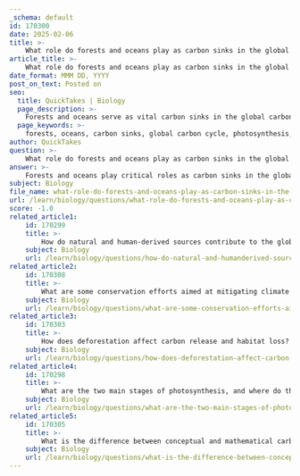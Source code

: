 ```yaml
---
_schema: default
id: 170300
date: 2025-02-06
title: >-
    What role do forests and oceans play as carbon sinks in the global carbon cycle?
article_title: >-
    What role do forests and oceans play as carbon sinks in the global carbon cycle?
date_format: MMM DD, YYYY
post_on_text: Posted on
seo:
  title: QuickTakes | Biology
  page_description: >-
    Forests and oceans serve as vital carbon sinks in the global carbon cycle, mitigating climate change by absorbing CO2 through photosynthesis and long-term storage, thus regulating atmospheric carbon levels.
  page_keywords: >-
    forests, oceans, carbon sinks, global carbon cycle, photosynthesis, carbon storage, biodiversity, marine photosynthesis, CO2 absorption, climate change mitigation, ecosystem health, phytoplankton, carbon sequestration, environmental protection, climate regulation
author: QuickTakes
question: >-
    What role do forests and oceans play as carbon sinks in the global carbon cycle?
answer: >-
    Forests and oceans play critical roles as carbon sinks in the global carbon cycle, significantly influencing the balance of carbon in the atmosphere and mitigating climate change.\n\n### Role of Forests as Carbon Sinks\n1. **Photosynthesis**: Forests, primarily through trees and other vegetation, absorb carbon dioxide (CO2) from the atmosphere during photosynthesis. This process converts CO2 into organic matter, such as glucose, which is then used for growth and energy. As a result, forests store carbon in their biomass (trunks, branches, leaves, and roots) and in the soil.\n   \n2. **Carbon Storage**: Forests are one of the largest terrestrial carbon sinks. They sequester carbon over long periods, with mature forests storing significant amounts of carbon in their biomass and soil. This storage capacity helps to reduce the concentration of CO2 in the atmosphere.\n\n3. **Biodiversity and Ecosystem Health**: Healthy forest ecosystems support biodiversity, which can enhance resilience to climate change and improve carbon storage capabilities. Diverse plant species can utilize different niches and conditions, optimizing carbon uptake.\n\n### Role of Oceans as Carbon Sinks\n1. **Absorption of CO2**: Oceans absorb a substantial amount of atmospheric CO2, acting as a major carbon sink. Approximately 30% of the CO2 emitted by human activities is absorbed by the oceans, where it reacts with seawater to form carbonic acid, bicarbonate, and carbonate ions.\n\n2. **Marine Photosynthesis**: Phytoplankton, the microscopic plants in the ocean, perform photosynthesis similar to terrestrial plants. They convert CO2 into organic matter, which forms the base of the marine food web. This process not only sequesters carbon but also supports marine biodiversity.\n\n3. **Long-term Storage**: The oceans have the capacity to store carbon for long periods. Some of the carbon absorbed by the oceans is eventually transported to the deep sea, where it can remain for centuries, effectively removing it from the atmosphere.\n\n### Conclusion\nBoth forests and oceans are essential components of the global carbon cycle, acting as significant carbon sinks that help regulate atmospheric CO2 levels. Their ability to sequester carbon is vital for mitigating climate change and maintaining ecosystem health. Protecting and restoring these natural carbon sinks is crucial for enhancing their capacity to absorb carbon and combat global warming.
subject: Biology
file_name: what-role-do-forests-and-oceans-play-as-carbon-sinks-in-the-global-carbon-cycle.md
url: /learn/biology/questions/what-role-do-forests-and-oceans-play-as-carbon-sinks-in-the-global-carbon-cycle
score: -1.0
related_article1:
    id: 170299
    title: >-
        How do natural and human-derived sources contribute to the global carbon cycle?
    subject: Biology
    url: /learn/biology/questions/how-do-natural-and-humanderived-sources-contribute-to-the-global-carbon-cycle
related_article2:
    id: 170308
    title: >-
        What are some conservation efforts aimed at mitigating climate change?
    subject: Biology
    url: /learn/biology/questions/what-are-some-conservation-efforts-aimed-at-mitigating-climate-change
related_article3:
    id: 170303
    title: >-
        How does deforestation affect carbon release and habitat loss?
    subject: Biology
    url: /learn/biology/questions/how-does-deforestation-affect-carbon-release-and-habitat-loss
related_article4:
    id: 170298
    title: >-
        What are the two main stages of photosynthesis, and where do they occur?
    subject: Biology
    url: /learn/biology/questions/what-are-the-two-main-stages-of-photosynthesis-and-where-do-they-occur
related_article5:
    id: 170305
    title: >-
        What is the difference between conceptual and mathematical carbon cycle models?
    subject: Biology
    url: /learn/biology/questions/what-is-the-difference-between-conceptual-and-mathematical-carbon-cycle-models
---
```


&nbsp;